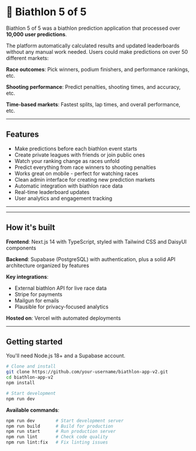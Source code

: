 # 🎯 Biathlon 5 of 5

Biathlon 5 of 5 was a biathlon prediction application that processed over **10,000 user predictions**.

The platform automatically calculated results and updated leaderboards without any manual work needed.
Users could make predictions on over 50 different markets:

**Race outcomes**: Pick winners, podium finishers, and performance rankings, etc.

**Shooting performance**: Predict penalties, shooting times, and accuracy, etc.

**Time-based markets**: Fastest splits, lap times, and overall performance, etc.

---

## Features

- Make predictions before each biathlon event starts
- Create private leagues with friends or join public ones
- Watch your ranking change as races unfold
- Predict everything from race winners to shooting penalties
- Works great on mobile - perfect for watching races
- Clean admin interface for creating new prediction markets
- Automatic integration with biathlon race data
- Real-time leaderboard updates
- User analytics and engagement tracking

---

---

## How it's built

**Frontend**: Next.js 14 with TypeScript, styled with Tailwind CSS and DaisyUI components

**Backend**: Supabase (PostgreSQL) with authentication, plus a solid API architecture organized by features

**Key integrations**:
- External biathlon API for live race data
- Stripe for payments
- Mailgun for emails
- Plausible for privacy-focused analytics

**Hosted on**: Vercel with automated deployments

---

## Getting started

You'll need Node.js 18+ and a Supabase account.

```bash
# Clone and install
git clone https://github.com/your-username/biathlon-app-v2.git
cd biathlon-app-v2
npm install

# Start development
npm run dev
```

**Available commands**:
```bash
npm run dev        # Start development server
npm run build      # Build for production
npm run start      # Run production server
npm run lint       # Check code quality
npm run lint:fix   # Fix linting issues
```
